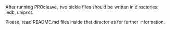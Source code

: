 After running PROcleave, two pickle files should be written in directories: iedb, uniprot.

Please, read README.md files inside that directories for further information.
